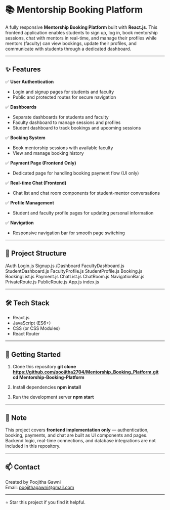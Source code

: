 # 📚 Mentorship Booking Platform

A fully responsive **Mentorship Booking Platform** built with **React.js**. This frontend application enables students to sign up, log in, book mentorship sessions, chat with mentors in real-time, and manage their profiles while mentors (faculty) can view bookings, update their profiles, and communicate with students through a dedicated dashboard.

---

## ✨ Features

✅ **User Authentication**  
- Login and signup pages for students and faculty  
- Public and protected routes for secure navigation

✅ **Dashboards**  
- Separate dashboards for students and faculty  
- Faculty dashboard to manage sessions and profiles  
- Student dashboard to track bookings and upcoming sessions

✅ **Booking System**  
- Book mentorship sessions with available faculty  
- View and manage booking history

✅ **Payment Page (Frontend Only)**  
- Dedicated page for handling booking payment flow (UI only)

✅ **Real-time Chat (Frontend)**  
- Chat list and chat room components for student-mentor conversations

✅ **Profile Management**  
- Student and faculty profile pages for updating personal information

✅ **Navigation**  
- Responsive navigation bar for smooth page switching

---

## 📂 Project Structure
/Auth
Login.js
Signup.js
/Dashboard
FacultyDashboard.js
StudentDashboard.js
FacultyProfile.js
StudentProfile.js
Booking.js
BookingList.js
Payment.js
ChatList.js
ChatRoom.js
NavigationBar.js
PrivateRoute.js
PublicRoute.js
App.js
index.js


---

## 🛠️ Tech Stack

- React.js
- JavaScript (ES6+)
- CSS (or CSS Modules)
- React Router

---

## 🚀 Getting Started

1. Clone this repository
**git clone https://github.com/poojitha2704/Mentorship_Booking_Platform.git**
**cd Mentorship-Booking-Platform**

2. Install dependencies
**npm install**

3. Run the development server
**npm start**


---

## 📌 Note

This project covers **frontend implementation only** — authentication, booking, payments, and chat are built as UI components and pages. Backend logic, real-time connections, and database integrations are not included in this repository.

---

## 📫 Contact

Created by Poojitha Gawni  
Email: poojithagawni@gmail.com

---

⭐️ Star this project if you find it helpful.


